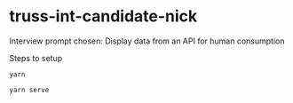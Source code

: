 # truss-int-candidate-nick

Interview prompt chosen: Display data from an API for human consumption

Steps to setup

```
yarn
```

```
yarn serve
```
